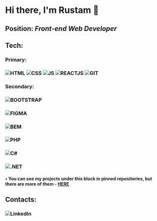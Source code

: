 # Hi there, I'm Rustam 👋
## Position: *Front-end Web Developer*
## Tech:
### Primary:
### ![HTML](https://img.shields.io/badge/-HTML-151515?logo=html5) ![CSS](https://img.shields.io/badge/-CSS-151515?logo=css3) ![JS](https://img.shields.io/badge/-JS-151515?logo=javascript) ![REACTJS](https://img.shields.io/badge/-REACTJS-151515?logo=react) ![GIT](https://img.shields.io/badge/-GIT-151515?logo=git)
### Secondary:
### ![BOOTSTRAP](https://img.shields.io/badge/-BOOTSTRAP-151515?logo=bootstrap)
### ![FIGMA](https://img.shields.io/badge/-FIGMA-151515?logo=figma)
### ![BEM](https://img.shields.io/badge/-BEM-151515?logo=bem)
### ![PHP](https://img.shields.io/badge/-PHP-151515?logo=php)
### ![C#](https://img.shields.io/badge/-C%23-151515?logo=C#)
### ![.NET](https://img.shields.io/badge/-.NET-151515?logo=.net)

####  • You can see my projects under this block in pinned repositories, but there are more of them - [HERE](https://github.com/ramrusgit?tab=repositories)

## Contacts:
### ![LinkedIn]()
